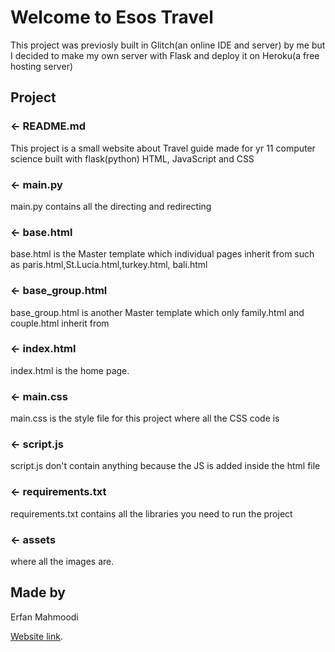 Welcome to Esos Travel
=================
This project was previosly built in Glitch(an online IDE and server) by me but I decided to make my own server with Flask and deploy it on Heroku(a free hosting server)


Project
------------

### ← README.md

This project is a small website about Travel guide made for yr 11 computer science  built with flask(python) HTML, JavaScript and CSS

### ← main.py

main.py contains all the directing and redirecting


### ← base.html

base.html is the Master template which individual pages inherit from such as paris.html,St.Lucia.html,turkey.html, bali.html

### ← base_group.html

base_group.html is another Master template which only family.html and couple.html inherit from

### ← index.html

index.html is the home page.

### ← main.css

main.css is the style file for this project where all the CSS code is

### ← script.js

script.js don't contain anything because the JS is added inside the html file

### ← requirements.txt

requirements.txt contains all the libraries you need to run the project

### ← assets

where all the images are.

Made by
-------------------

Erfan Mahmoodi

[Website link](https://esos-travel.herokuapp.com/).
